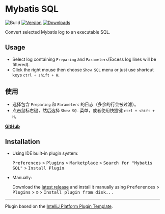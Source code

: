 # Mybatis SQL

![Build](https://github.com/lurunze/mybatis-sql/workflows/Build/badge.svg)
[![Version](https://img.shields.io/jetbrains/plugin/v/14844-mybatis-sql.svg)](https://plugins.jetbrains.com/plugin/14844-mybatis-sql)
[![Downloads](https://img.shields.io/jetbrains/plugin/d/14844-mybatis-sql.svg)](https://plugins.jetbrains.com/plugin/14844-mybatis-sql)


<!-- Plugin description -->
Convert selected Mybatis log to an executable SQL. 
## Usage
* Select log containing `Preparing` and `Parameters`(Excess log lines will be filtered).
* Click the right mouse then choose `Show SQL` menu or just use shortcut keys `ctrl + shift + H`.

## 使用
* 选择包含 `Preparing` 和 `Parameters` 的日志（多余的行会被过滤）。
* 点击鼠标右键，然后选择 `Show SQL` 菜单，或者使用快捷键 `ctrl + shift + H`。

<b>
<a href="https://github.com/lurunze/mybatis-sql">GitHub</a><br>
</b>
<!-- Plugin description end -->

## Installation

- Using IDE built-in plugin system:
  
  <kbd>Preferences</kbd> > <kbd>Plugins</kbd> > <kbd>Marketplace</kbd> > <kbd>Search for "Mybatis SQL"</kbd> >
  <kbd>Install Plugin</kbd>
  
- Manually:

  Download the [latest release](https://github.com/lurunze/mybatis-sql/releases/latest) and install it manually using
  <kbd>Preferences</kbd> > <kbd>Plugins</kbd> > <kbd>⚙️</kbd> > <kbd>Install plugin from disk...</kbd>


---
Plugin based on the [IntelliJ Platform Plugin Template][template].

[template]: https://github.com/JetBrains/intellij-platform-plugin-template

